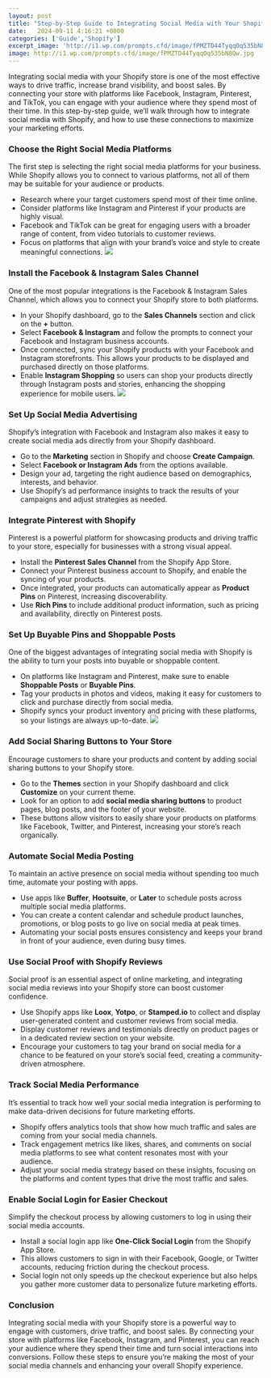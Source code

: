 ```yaml
---
layout: post
title: "Step-by-Step Guide to Integrating Social Media with Your Shopify Store"
date:   2024-09-11 4:16:21 +0000
categories: ['Guide','Shopify']
excerpt_image: 'http://i1.wp.com/prompts.cfd/image/fPMZTD44TyqqOq535bN8Qw.jpg'
image: http://i1.wp.com/prompts.cfd/image/fPMZTD44TyqqOq535bN8Qw.jpg
---
```



Integrating social media with your Shopify store is one of the most effective ways to drive traffic, increase brand visibility, and boost sales. By connecting your store with platforms like Facebook, Instagram, Pinterest, and TikTok, you can engage with your audience where they spend most of their time. In this step-by-step guide, we’ll walk through how to integrate social media with Shopify, and how to use these connections to maximize your marketing efforts.

### Choose the Right Social Media Platforms

The first step is selecting the right social media platforms for your business. While Shopify allows you to connect to various platforms, not all of them may be suitable for your audience or products.

- Research where your target customers spend most of their time online.
- Consider platforms like Instagram and Pinterest if your products are highly visual.
- Facebook and TikTok can be great for engaging users with a broader range of content, from video tutorials to customer reviews.
- Focus on platforms that align with your brand’s voice and style to create meaningful connections.
![](http://i1.wp.com/prompts.cfd/image/fPMZTD44TyqqOq535bN8Qw.jpg)

### Install the Facebook & Instagram Sales Channel

One of the most popular integrations is the Facebook & Instagram Sales Channel, which allows you to connect your Shopify store to both platforms.

- In your Shopify dashboard, go to the **Sales Channels** section and click on the **+** button.
- Select **Facebook & Instagram** and follow the prompts to connect your Facebook and Instagram business accounts.
- Once connected, sync your Shopify products with your Facebook and Instagram storefronts. This allows your products to be displayed and purchased directly on those platforms.
- Enable **Instagram Shopping** so users can shop your products directly through Instagram posts and stories, enhancing the shopping experience for mobile users.
![](http://i1.wp.com/prompts.cfd/image/AgVJ8eonTICuEdJG8a8s2g.jpg)

### Set Up Social Media Advertising

Shopify’s integration with Facebook and Instagram also makes it easy to create social media ads directly from your Shopify dashboard.

- Go to the **Marketing** section in Shopify and choose **Create Campaign**.
- Select **Facebook or Instagram Ads** from the options available.
- Design your ad, targeting the right audience based on demographics, interests, and behavior.
- Use Shopify’s ad performance insights to track the results of your campaigns and adjust strategies as needed.

### Integrate Pinterest with Shopify

Pinterest is a powerful platform for showcasing products and driving traffic to your store, especially for businesses with a strong visual appeal.

- Install the **Pinterest Sales Channel** from the Shopify App Store.
- Connect your Pinterest business account to Shopify, and enable the syncing of your products.
- Once integrated, your products can automatically appear as **Product Pins** on Pinterest, increasing discoverability.
- Use **Rich Pins** to include additional product information, such as pricing and availability, directly on Pinterest posts.

### Set Up Buyable Pins and Shoppable Posts

One of the biggest advantages of integrating social media with Shopify is the ability to turn your posts into buyable or shoppable content.

- On platforms like Instagram and Pinterest, make sure to enable **Shoppable Posts** or **Buyable Pins**.
- Tag your products in photos and videos, making it easy for customers to click and purchase directly from social media.
- Shopify syncs your product inventory and pricing with these platforms, so your listings are always up-to-date.
![](http://i1.wp.com/prompts.cfd/image/XI1iV641R2CQhHjmHxN-WA.jpg)

### Add Social Sharing Buttons to Your Store

Encourage customers to share your products and content by adding social sharing buttons to your Shopify store.

- Go to the **Themes** section in your Shopify dashboard and click **Customize** on your current theme.
- Look for an option to add **social media sharing buttons** to product pages, blog posts, and the footer of your website.
- These buttons allow visitors to easily share your products on platforms like Facebook, Twitter, and Pinterest, increasing your store’s reach organically.

### Automate Social Media Posting

To maintain an active presence on social media without spending too much time, automate your posting with apps.

- Use apps like **Buffer**, **Hootsuite**, or **Later** to schedule posts across multiple social media platforms.
- You can create a content calendar and schedule product launches, promotions, or blog posts to go live on social media at peak times.
- Automating your social posts ensures consistency and keeps your brand in front of your audience, even during busy times.

### Use Social Proof with Shopify Reviews

Social proof is an essential aspect of online marketing, and integrating social media reviews into your Shopify store can boost customer confidence.

- Use Shopify apps like **Loox**, **Yotpo**, or **Stamped.io** to collect and display user-generated content and customer reviews from social media.
- Display customer reviews and testimonials directly on product pages or in a dedicated review section on your website.
- Encourage your customers to tag your brand on social media for a chance to be featured on your store’s social feed, creating a community-driven atmosphere.

### Track Social Media Performance

It’s essential to track how well your social media integration is performing to make data-driven decisions for future marketing efforts.

- Shopify offers analytics tools that show how much traffic and sales are coming from your social media channels.
- Track engagement metrics like likes, shares, and comments on social media platforms to see what content resonates most with your audience.
- Adjust your social media strategy based on these insights, focusing on the platforms and content types that drive the most traffic and sales.

### Enable Social Login for Easier Checkout

Simplify the checkout process by allowing customers to log in using their social media accounts.

- Install a social login app like **One-Click Social Login** from the Shopify App Store.
- This allows customers to sign in with their Facebook, Google, or Twitter accounts, reducing friction during the checkout process.
- Social login not only speeds up the checkout experience but also helps you gather more customer data to personalize future marketing efforts.

### Conclusion

Integrating social media with your Shopify store is a powerful way to engage with customers, drive traffic, and boost sales. By connecting your store with platforms like Facebook, Instagram, and Pinterest, you can reach your audience where they spend their time and turn social interactions into conversions. Follow these steps to ensure you’re making the most of your social media channels and enhancing your overall Shopify experience.
